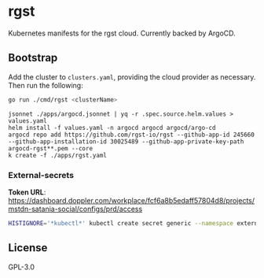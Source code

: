 # rgst

Kubernetes manifests for the rgst cloud. Currently backed by ArgoCD.

## Bootstrap

Add the cluster to `clusters.yaml`, providing the cloud provider as necessary. Then run the following:

```bash
go run ./cmd/rgst <clusterName>
```

```
jsonnet ./apps/argocd.jsonnet | yq -r .spec.source.helm.values > values.yaml
helm install -f values.yaml -n argocd argocd argocd/argo-cd
argocd repo add https://github.com/rgst-io/rgst --github-app-id 245660 --github-app-installation-id 30025489 --github-app-private-key-path argocd-rgst**.pem --core
k create -f ./apps/rgst.yaml
```

### External-secrets

**Token URL**: <https://dashboard.doppler.com/workplace/fcf6a8b5edaff57804d8/projects/mstdn-satania-social/configs/prd/access>

```bash
HISTIGNORE='*kubectl*' kubectl create secret generic --namespace external-secrets doppler-token-auth-api --from-literal dopplerToken="dp.st.xxxx"
```

## License

GPL-3.0
